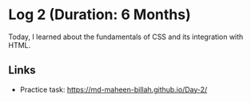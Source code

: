 # Log 2 (Duration: 6 Months)
Today, I learned about the fundamentals of CSS and its integration with HTML.


## Links

 - Practice task: https://md-maheen-billah.github.io/Day-2/
